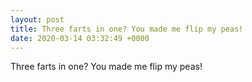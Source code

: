 ```yaml
---
layout: post
title: Three farts in one? You made me flip my peas!
date: 2020-03-14 03:32:49 +0000
---
```


Three farts in one? You made me flip my peas!

